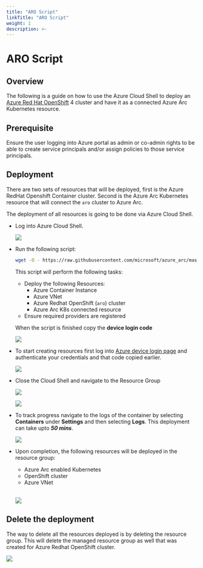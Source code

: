 ```yaml
---
title: "ARO Script"
linkTitle: "ARO Script"
weight: 1
description: >-
---
```


# ARO Script

## Overview

The following is a guide on how to use the Azure Cloud Shell to deploy an [Azure Red Hat OpenShift](https://azure.microsoft.com/en-us/services/openshift/) 4 cluster and have it as a connected Azure Arc Kubernetes resource.

## Prerequisite 
Ensure the user logging into Azure portal as admin or co-admin rights to be able to create service principals and/or assign policies to those service principals.

## Deployment
There are two sets of resources that will be deployed, first is the Azure RedHat Openshift Container cluster. Second is the Azure Arc Kubernetes resource that will connect the ```aro``` cluster to Azure Arc.

The deployment of all resources is going to be done via Azure Cloud Shell.


  * Log into Azure Cloud Shell.

    ![](./image1.png)

  * Run the following script:
    ```bash
    wget -O - https://raw.githubusercontent.com/microsoft/azure_arc/master/azure_arc_k8s_jumpstart/aro/run.sh | bash
    ```
  
    This script will perform the following tasks:
      *  Deploy the following Resources:
         *  Azure Container Instance
         * Azure VNet
         * Azure Redhat OpenShift (```aro```) cluster
         * Azure Arc K8s connected resource
      *  Ensure required providers are registered
    
    When the script is finished copy the **device login code**
    
    ![](./image2.png)
  
  * To start creating resources first log into [Azure device login page](https://microsoft.com/devicelogin) and authenticate your credentials and that code copied earlier.
  
    ![](./image3.png)
    
  * Close the Cloud Shell and navigate to the Resource Group

    ![](./image4.png)

    ![](./image5.png)

  *  To track progress navigate to the logs of the container by selecting **Containers** under **Settings** and then selecting **Logs**. This deployment can take upto ***50 mins***.

      ![](./image6.png)

  * Upon completion, the following resources will be deployed in the resource group:
    *  Azure Arc enabled Kubernetes
    *  OpenShift cluster
    *  Azure VNet<br><br>

    ![](./image7.png)

## Delete the deployment

The way to delete all the resources deployed is by deleting the resource group. This will delete the managed resource group as well that was created for Azure Redhat OpenShift cluster.

![](./image8.png)